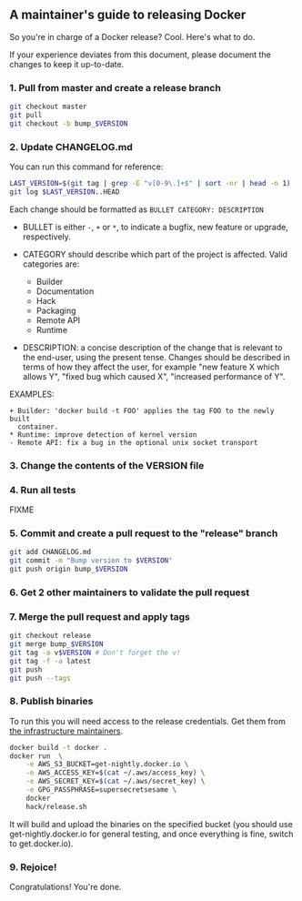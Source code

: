 ## A maintainer's guide to releasing Docker

So you're in charge of a Docker release? Cool. Here's what to do.

If your experience deviates from this document, please document the changes
to keep it up-to-date.


### 1. Pull from master and create a release branch

```bash
git checkout master
git pull
git checkout -b bump_$VERSION
```

### 2. Update CHANGELOG.md

You can run this command for reference:

```bash
LAST_VERSION=$(git tag | grep -E "v[0-9\.]+$" | sort -nr | head -n 1)
git log $LAST_VERSION..HEAD
```

Each change should be formatted as ```BULLET CATEGORY: DESCRIPTION```

* BULLET is either ```-```, ```+``` or ```*```, to indicate a bugfix,
  new feature or upgrade, respectively.

* CATEGORY should describe which part of the project is affected.
  Valid categories are:
  * Builder
  * Documentation
  * Hack
  * Packaging
  * Remote API
  * Runtime

* DESCRIPTION: a concise description of the change that is relevant to the 
  end-user, using the present tense. Changes should be described in terms 
  of how they affect the user, for example "new feature X which allows Y", 
  "fixed bug which caused X", "increased performance of Y".

EXAMPLES:

```
+ Builder: 'docker build -t FOO' applies the tag FOO to the newly built
  container.
* Runtime: improve detection of kernel version
- Remote API: fix a bug in the optional unix socket transport
```

### 3. Change the contents of the VERSION file

### 4. Run all tests

FIXME

### 5. Commit and create a pull request to the "release" branch

```bash
git add CHANGELOG.md
git commit -m "Bump version to $VERSION"
git push origin bump_$VERSION
```

### 6. Get 2 other maintainers to validate the pull request

### 7. Merge the pull request and apply tags

```bash
git checkout release
git merge bump_$VERSION
git tag -a v$VERSION # Don't forget the v!
git tag -f -a latest
git push
git push --tags
```

### 8. Publish binaries

To run this you will need access to the release credentials.
Get them from [the infrastructure maintainers](
https://github.com/dotcloud/docker/blob/master/hack/infrastructure/MAINTAINERS).

```bash
docker build -t docker .
docker run  \
	-e AWS_S3_BUCKET=get-nightly.docker.io \
	-e AWS_ACCESS_KEY=$(cat ~/.aws/access_key) \
	-e AWS_SECRET_KEY=$(cat ~/.aws/secret_key) \
	-e GPG_PASSPHRASE=supersecretsesame \
	docker
	hack/release.sh
```

It will build and upload the binaries on the specified bucket (you should
use get-nightly.docker.io for general testing, and once everything is fine,
switch to get.docker.io).


### 9. Rejoice!

Congratulations! You're done.
